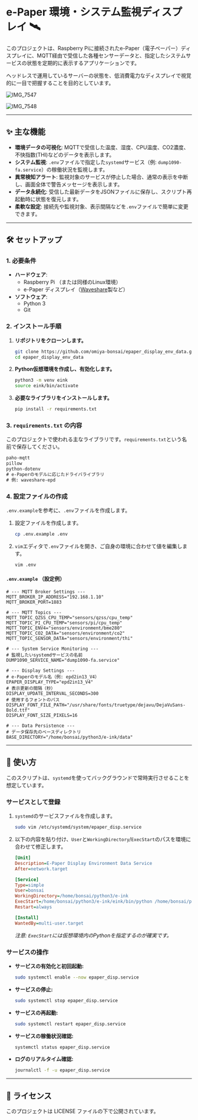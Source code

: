 # e-Paper 環境・システム監視ディスプレイ 🛰️

このプロジェクトは、Raspberry Piに接続されたe-Paper（電子ペーパー）ディスプレイに、MQTT経由で受信した各種センサーデータと、指定したシステムサービスの状態を定期的に表示するアプリケーションです。

ヘッドレスで運用しているサーバーの状態を、低消費電力なディスプレイで視覚的に一目で把握することを目的としています。

![IMG_7547](https://github.com/user-attachments/assets/b0db008a-307a-4fb2-8fb7-a8c1216abc48)

![IMG_7548](https://github.com/user-attachments/assets/2a77b8f5-5b28-40fd-b7c6-fa247a62c7a4)

---

## ✨ 主な機能

* **環境データの可視化**: MQTTで受信した温度、湿度、CPU温度、CO2濃度、不快指数(THI)などのデータを表示します。
* **システム監視**: `.env`ファイルで指定した`systemd`サービス（例: `dump1090-fa.service`）の稼働状況を監視します。
* **異常検知アラート**: 監視対象のサービスが停止した場合、通常の表示を中断し、画面全体で警告メッセージを表示します。
* **データ永続化**: 受信した最新データをJSONファイルに保存し、スクリプト再起動時に状態を復元します。
* **柔軟な設定**: 接続先や監視対象、表示間隔などを`.env`ファイルで簡単に変更できます。

---

## 🛠️ セットアップ

### 1. 必要条件

* **ハードウェア**:
    * Raspberry Pi （または同様のLinux環境）
    * e-Paper ディスプレイ（[Waveshare](https://www.waveshare.com/2.13inch-e-paper-hat-plus.htm)製など）
* **ソフトウェア**:
    * Python 3
    * Git

### 2. インストール手順

1.  **リポジトリをクローンします。**
    ```bash
    git clone https://github.com/omiya-bonsai/epaper_display_env_data.git
    cd epaper_display_env_data
    ```

2.  **Python仮想環境を作成し、有効化します。**
    ```bash
    python3 -m venv eink
    source eink/bin/activate
    ```

3.  **必要なライブラリをインストールします。**
    ```bash
    pip install -r requirements.txt
    ```

### 3. `requirements.txt` の内容

このプロジェクトで使われる主なライブラリです。`requirements.txt`という名前で保存してください。

```txt
paho-mqtt
pillow
python-dotenv
# e-Paperのモデルに応じたドライバライブラリ
# 例: waveshare-epd
````

### 4\. 設定ファイルの作成

`.env.example`を参考に、`.env`ファイルを作成します。

1.  設定ファイルを作成します。

    ```bash
    cp .env.example .env
    ```

2.  `vim`エディタで`.env`ファイルを開き、ご自身の環境に合わせて値を編集します。

    ```bash
    vim .env
    ```

#### `.env.example` （設定例）

```dotenv
# --- MQTT Broker Settings ---
MQTT_BROKER_IP_ADDRESS="192.168.1.10"
MQTT_BROKER_PORT=1883

# --- MQTT Topics ---
MQTT_TOPIC_QZSS_CPU_TEMP="sensors/qzss/cpu_temp"
MQTT_TOPIC_PI_CPU_TEMP="sensors/pi/cpu_temp"
MQTT_TOPIC_ENV4="sensors/environment/bme280"
MQTT_TOPIC_CO2_DATA="sensors/environment/co2"
MQTT_TOPIC_SENSOR_DATA="sensors/environment/thi"

# --- System Service Monitoring ---
# 監視したいsystemdサービスの名前
DUMP1090_SERVICE_NAME="dump1090-fa.service"

# --- Display Settings ---
# e-Paperのモデル名（例: epd2in13_V4）
EPAPER_DISPLAY_TYPE="epd2in13_V4"
# 表示更新の間隔（秒）
DISPLAY_UPDATE_INTERVAL_SECONDS=300
# 使用するフォントのパス
DISPLAY_FONT_FILE_PATH="/usr/share/fonts/truetype/dejavu/DejaVuSans-Bold.ttf"
DISPLAY_FONT_SIZE_PIXELS=16

# --- Data Persistence ---
# データ保存先のベースディレクトリ
BASE_DIRECTORY="/home/bonsai/python3/e-ink/data"
```

-----

## 🚀 使い方

このスクリプトは、`systemd`を使ってバックグラウンドで常時実行させることを想定しています。

### サービスとして登録

1.  `systemd`のサービスファイルを作成します。

    ```bash
    sudo vim /etc/systemd/system/epaper_disp.service
    ```

2.  以下の内容を貼り付け、`User`と`WorkingDirectory`/`ExecStart`のパスを環境に合わせて修正します。

    ```ini
    [Unit]
    Description=E-Paper Display Environment Data Service
    After=network.target

    [Service]
    Type=simple
    User=bonsai
    WorkingDirectory=/home/bonsai/python3/e-ink
    ExecStart=/home/bonsai/python3/e-ink/eink/bin/python /home/bonsai/python3/e-ink/epaper_display_env_data.py
    Restart=always

    [Install]
    WantedBy=multi-user.target
    ```

    *注意: `ExecStart`には仮想環境内のPythonを指定するのが確実です。*

### サービスの操作

  * **サービスの有効化と初回起動:**
    ```bash
    sudo systemctl enable --now epaper_disp.service
    ```
  * **サービスの停止:**
    ```bash
    sudo systemctl stop epaper_disp.service
    ```
  * **サービスの再起動:**
    ```bash
    sudo systemctl restart epaper_disp.service
    ```
  * **サービスの稼働状況確認:**
    ```bash
    systemctl status epaper_disp.service
    ```
  * **ログのリアルタイム確認:**
    ```bash
    journalctl -f -u epaper_disp.service
    ```

-----

## 📄 ライセンス

このプロジェクトは LICENSE ファイルの下で公開されています。
